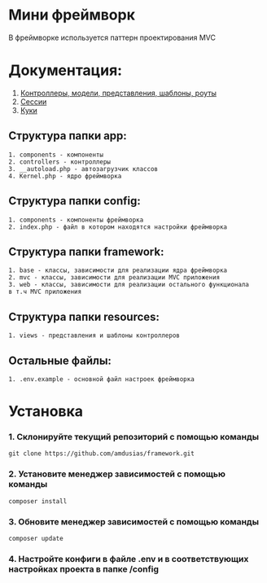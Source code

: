 # Мини фреймворк

<p>В фреймворке используется паттерн проектирования MVC</p>

# Документация:

1. [Контроллеры, модели, представления, шаблоны, роуты](https://github.com/amdusias/framework/tree/main/docs/mvc)
2. [Сессии](https://github.com/amdusias/framework/tree/main/docs/sessions)
3. [Куки](https://github.com/amdusias/framework/tree/main/docs/cookies)

## Структура папки app:

```
1. components - компоненты
2. controllers - контроллеры
3. __autoload.php - автозагрузчик классов
4. Kernel.php - ядро фреймворка
```

## Структура папки config:

```
1. components - компоненты фреймворка
2. index.php - файл в котором находятся настройки фреймворка
```

## Структура папки framework:

```
1. base - классы, зависимости для реализации ядра фреймворка
2. mvc - классы, зависимости для реализации MVC приложения
3. web - классы, зависимости для реализации остального функционала 
в т.ч MVC приложения
```

## Структура папки resources:

```
1. views - представления и шаблоны контроллеров
```

## Остальные файлы:

```
1. .env.example - основной файл настроек фреймворка
```

# Установка

### 1. Склонируйте текущий репозиторий с помощью команды

```
git clone https://github.com/amdusias/framework.git
```

### 2. Установите менеджер зависимостей с помощью команды

```
composer install
```

### 3. Обновите менеджер зависимостей с помощью команды

```
composer update
```

### 4. Настройте конфиги в файле .env и в соответствующих настройках проекта в папке /config